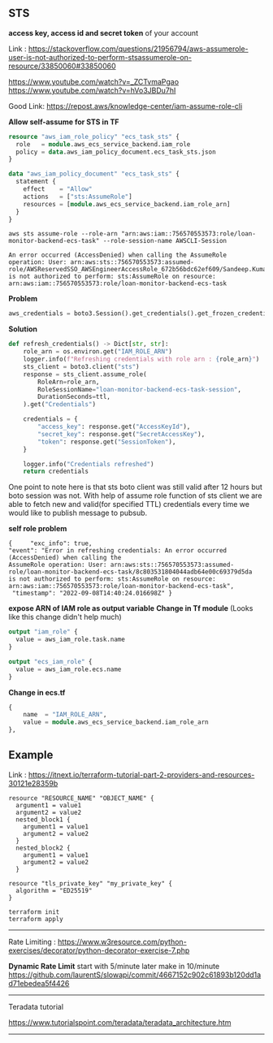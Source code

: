 ## STS

**access key, access id and secret token** of your account

Link : https://stackoverflow.com/questions/21956794/aws-assumerole-user-is-not-authorized-to-perform-stsassumerole-on-resource/33850060#33850060

https://www.youtube.com/watch?v=_ZCTvmaPgao
https://www.youtube.com/watch?v=hVo3JBDu7hI

Good Link: https://repost.aws/knowledge-center/iam-assume-role-cli

**Allow self-assume for STS in TF**

```terraform
resource "aws_iam_role_policy" "ecs_task_sts" {
  role   = module.aws_ecs_service_backend.iam_role
  policy = data.aws_iam_policy_document.ecs_task_sts.json
}

data "aws_iam_policy_document" "ecs_task_sts" {
  statement {
    effect    = "Allow"
    actions   = ["sts:AssumeRole"]
    resources = [module.aws_ecs_service_backend.iam_role_arn]
  }
}
```

```shell
aws sts assume-role --role-arn "arn:aws:iam::756570553573:role/loan-monitor-backend-ecs-task" --role-session-name AWSCLI-Session

An error occurred (AccessDenied) when calling the AssumeRole operation: User: arn:aws:sts::756570553573:assumed-role/AWSReservedSSO_AWSEngineerAccessRole_672b56bdc62ef609/Sandeep.Kumar@oaknorth.co.uk
is not authorized to perform: sts:AssumeRole on resource: arn:aws:iam::756570553573:role/loan-monitor-backend-ecs-task
```

**Problem**

```python
aws_credentials = boto3.Session().get_credentials().get_frozen_credentials()
```

**Solution**

```python
def refresh_credentials() -> Dict[str, str]:
    role_arn = os.environ.get("IAM_ROLE_ARN")
    logger.info(f"Refreshing credentials with role arn : {role_arn}")
    sts_client = boto3.client("sts")
    response = sts_client.assume_role(
        RoleArn=role_arn,
        RoleSessionName="loan-monitor-backend-ecs-task-session",
        DurationSeconds=ttl,
    ).get("Credentials")

    credentials = {
        "access_key": response.get("AccessKeyId"),
        "secret_key": response.get("SecretAccessKey"),
        "token": response.get("SessionToken"),
    }

    logger.info("Credentials refreshed")
    return credentials
```

One point to note here is that sts boto client was still valid after 12 hours but boto session was not. With help of assume role 
function of sts client we are able to fetch new and valid(for specified TTL) credentials every time we would like to publish 
message to pubsub.

**self role problem**
```shell
{     "exc_info": true,
"event": "Error in refreshing credentials: An error occurred (AccessDenied) when calling the
AssumeRole operation: User: arn:aws:sts::756570553573:assumed-role/loan-monitor-backend-ecs-task/8c803531804044adb64e00c69379d5da
is not authorized to perform: sts:AssumeRole on resource: arn:aws:iam::756570553573:role/loan-monitor-backend-ecs-task",
 "timestamp": "2022-09-08T14:40:24.016698Z" }
```

**expose ARN of IAM role as output variable**
**Change in Tf module** (Looks like this change didn't help much)
```terraform
output "iam_role" {
  value = aws_iam_role.task.name
}

output "ecs_iam_role" {
  value = aws_iam_role.ecs.name
}
```

**Change in ecs.tf**
```terraform
{
    name  = "IAM_ROLE_ARN",
    value = module.aws_ecs_service_backend.iam_role_arn
},
```

## Example 

Link : https://itnext.io/terraform-tutorial-part-2-providers-and-resources-30121e28359b


```shell
resource "RESOURCE_NAME" "OBJECT_NAME" {
  argument1 = value1
  argument2 = value2
  nested_block1 {
    argument1 = value1
    argument2 = value2
  }
  nested_block2 {
    argument1 = value1
    argument2 = value2
  }

resource "tls_private_key" "my_private_key" {
  algorithm = "ED25519"
}

terraform init
terraform apply
```

----------------------

Rate Limiting : https://www.w3resource.com/python-exercises/decorator/python-decorator-exercise-7.php

**Dynamic Rate Limit** 
start with 5/minute later make in 10/minute
https://github.com/laurentS/slowapi/commit/4667152c902c61893b120dd1ad71ebedea5f4426

-------------------------

Teradata tutorial

https://www.tutorialspoint.com/teradata/teradata_architecture.htm

------------------